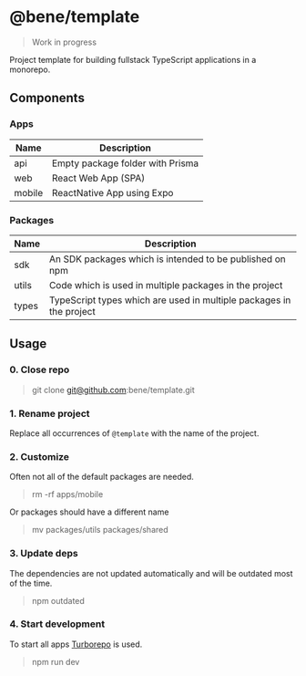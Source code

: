 # @bene/template

> Work in progress

Project template for building fullstack TypeScript applications in a monorepo.

## Components

### Apps

| Name   | Description                      |
| ------ | -------------------------------- |
| api    | Empty package folder with Prisma |
| web    | React Web App (SPA)              |
| mobile | ReactNative App using Expo       |

### Packages

| Name  | Description                                                         |
| ----- | ------------------------------------------------------------------- |
| sdk   | An SDK packages which is intended to be published on npm            |
| utils | Code which is used in multiple packages in the project              |
| types | TypeScript types which are used in multiple packages in the project |

## Usage

### 0. Close repo

> git clone git@github.com:bene/template.git

### 1. Rename project

Replace all occurrences of `@template` with the name of the project.

### 2. Customize

Often not all of the default packages are needed.

> rm -rf apps/mobile

Or packages should have a different name

> mv packages/utils packages/shared

### 3. Update deps

The dependencies are not updated automatically and will be outdated most of the
time.

> npm outdated

### 4. Start development

To start all apps [Turborepo](https://turbo.build/) is used.

> npm run dev
